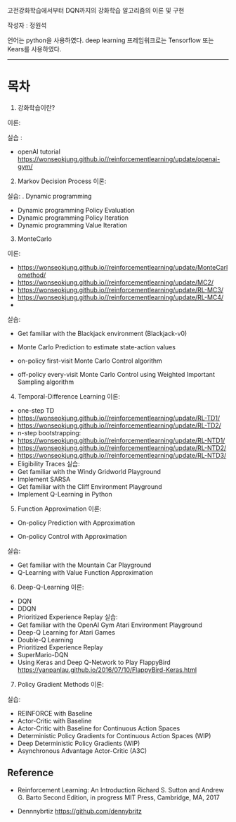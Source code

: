 고전강화학습에서부터 DQN까지의 강화학습 알고리즘의 이론 및 구현

작성자 : 정원석

언어는 python을 사용하였다. 
deep learning 프레임워크로는 Tensorflow 또는  Kears를 사용하였다. 



---

# 목차

1. 강화학습이란? 
 
 이론: 
 
 
 실습 : 
 
 * openAI tutorial
https://wonseokjung.github.io//reinforcementlearning/update/openai-gym/
 

2. Markov Decision Process
 이론:
 
 실습:
. Dynamic programming

* Dynamic programming Policy Evaluation
* Dynamic programming Policy Iteration
* Dynamic programming Value Iteration

3. MonteCarlo 

 이론:
 * https://wonseokjung.github.io//reinforcementlearning/update/MonteCarlomethod/
 * https://wonseokjung.github.io//reinforcementlearning/update/MC2/
 * https://wonseokjung.github.io//reinforcementlearning/update/RL-MC3/
 * https://wonseokjung.github.io//reinforcementlearning/update/RL-MC4/
 * 
 실습:
 * Get familiar with the Blackjack environment (Blackjack-v0)
 
 * Monte Carlo Prediction to estimate state-action values 
 * on-policy first-visit Monte Carlo Control algorithm 
 * off-policy every-visit Monte Carlo Control using Weighted Important Sampling algorithm 
 

4.  Temporal-Difference Learning
 이론: 
 * one-step TD
 * https://wonseokjung.github.io//reinforcementlearning/update/RL-TD1/
 * https://wonseokjung.github.io//reinforcementlearning/update/RL-TD2/
 * n-step bootstrapping: 
 * https://wonseokjung.github.io//reinforcementlearning/update/RL-NTD1/
 * https://wonseokjung.github.io//reinforcementlearning/update/RL-NTD2/
 * https://wonseokjung.github.io//reinforcementlearning/update/RL-NTD3/
 * Eligibility Traces
 실습:
 * Get familiar with the Windy Gridworld Playground
 * Implement SARSA 
 * Get familiar with the Cliff Environment Playground
 * Implement Q-Learning in Python 

5. Function Approximation
 이론: 
 * On-policy Prediction with Approximation
 
 * On-policy Control with Approximation
 
 실습: 
 * Get familiar with the Mountain Car Playground
 * Q-Learning with Value Function Approximation

6. Deep-Q-Learning
 이론:
 * DQN 
 * DDQN
 * Prioritized Experience Replay 
 실습:
 * Get familiar with the OpenAI Gym Atari Environment Playground
 * Deep-Q Learning for Atari Games 
 * Double-Q Learning 
 * Prioritized Experience Replay 
 * SuperMario-DQN
 * Using Keras and Deep Q-Network to Play FlappyBird
  https://yanpanlau.github.io/2016/07/10/FlappyBird-Keras.html

7. Policy Gradient Methods
 이론:
 
 실습:
 * REINFORCE with Baseline 
 * Actor-Critic with Baseline 
 * Actor-Critic with Baseline for Continuous Action Spaces 
 * Deterministic Policy Gradients for Continuous Action Spaces (WIP)
 * Deep Deterministic Policy Gradients (WIP)
 * Asynchronous Advantage Actor-Critic (A3C) 















## Reference 
* Reinforcement Learning: An Introduction Richard S. Sutton and Andrew G. Barto Second Edition, in progress
MIT Press, Cambridge, MA, 2017



* Dennnybrtiz
 https://github.com/dennybritz



































